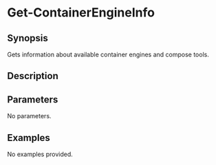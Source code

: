 # Get-ContainerEngineInfo

## Synopsis

Gets information about available container engines and compose tools.

## Description



## Parameters
No parameters.
## Examples
No examples provided.
